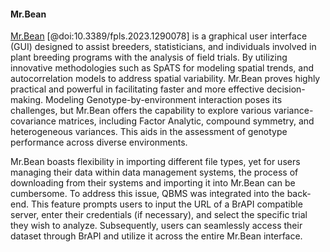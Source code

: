 #### Mr.Bean

<!-- Johan -->
[Mr.Bean](https://apariciojohan.github.io/MrBeanApp/) [@doi:10.3389/fpls.2023.1290078] is a graphical user interface (GUI) designed to assist breeders, statisticians, and individuals involved in plant breeding programs with the analysis of field trials. By utilizing innovative methodologies such as SpATS for modeling spatial trends, and autocorrelation models to address spatial variability. Mr.Bean proves highly practical and powerful in facilitating faster and more effective decision-making. Modeling Genotype-by-environment interaction poses its challenges, but Mr.Bean offers the capability to explore various variance-covariance matrices, including Factor Analytic, compound symmetry, and heterogeneous variances. This aids in the assessment of genotype performance across diverse environments.

Mr.Bean boasts flexibility in importing different file types, yet for users managing their data within data management systems, the process of downloading from their systems and importing it into Mr.Bean can be cumbersome. To address this issue, QBMS was integrated into the back-end. This feature prompts users to input the URL of a BrAPI compatible server, enter their credentials (if necessary), and select the specific trial they wish to analyze. Subsequently, users can seamlessly access their dataset through BrAPI and utilize it across the entire Mr.Bean interface.

